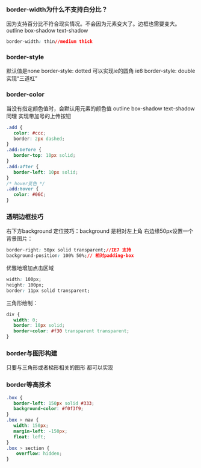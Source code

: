 ### border-width为什么不支持白分比？
因为支持百分比不符合现实情况。不会因为元素变大了。边框也需要变大。
outline 
box-shadow
text-shadow 
``` css
border-width: thin//medium thick
```

### border-style
默认值是none
border-style: dotted 可以实现ie的圆角 ie8
border-style: double 实现“三道杠”

### border-color
当没有指定颜色值时，会默认用元素的颜色值 outline box-shadow text-shadow同理
实现带加号的上传按钮

``` CSS
.add {
　 color: #ccc;
 　border: 2px dashed;
}
.add:before {
　 border-top: 10px solid;
}
.add:after {
　 border-left: 10px solid;
}
/* hover变色 */
.add:hover {
　 color: #06C;
}
```

### 透明边框技巧

右下方background 定位技巧：background 是相对左上角
右边缘50px设置一个背景图片：
``` css
border-right: 50px solid transparent;//IE7 支持
background-position: 100% 50%;// 相对padding-box
```

优雅地增加点击区域
``` css
width: 100px;
height: 100px;
border: 11px solid transparent;
```

三角形绘制：
``` css
div {
　 width: 0;
　 border: 10px solid;
　 border-color: #f30 transparent transparent;
}
```

### border与图形构建
只要与三角形或者梯形相关的图形 都可以实现

### border等高技术
``` css
.box { 
　 border-left: 150px solid #333;
　 background-color: #f0f3f9;
}
.box > nav {
　 width: 150px;
　 margin-left: -150px;
　 float: left;
}
.box > section {
　  overflow: hidden;
}
```








